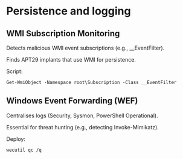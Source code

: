# Persistence and logging

## WMI Subscription Monitoring

Detects malicious WMI event subscriptions (e.g., __EventFilter).

Finds APT29 implants that use WMI for persistence.

Script:

```
Get-WmiObject -Namespace root\Subscription -Class __EventFilter
```

## Windows Event Forwarding (WEF)

Centralises logs (Security, Sysmon, PowerShell Operational).

Essential for threat hunting (e.g., detecting Invoke-Mimikatz).

Deploy:

```
wecutil qc /q
```
